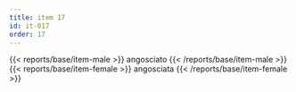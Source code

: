 ```yaml
---
title: item 17
id: it-017
order: 17
---
```

{{< reports/base/item-male >}}
  angosciato
{{< /reports/base/item-male >}}
{{< reports/base/item-female >}}
  angosciata
{{< /reports/base/item-female >}}
